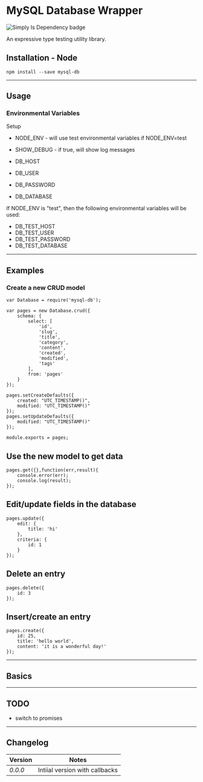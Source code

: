 MySQL Database Wrapper
====================
![Simply Is Dependency badge](https://david-dm.org/anonmily/node-mysql-db.svg)

An expressive type testing utility library.

## Installation - Node
    npm install --save mysql-db

---

## Usage

### Environmental Variables

Setup
* NODE_ENV - will use test environmental variables if NODE_ENV=test
* SHOW_DEBUG - if true, will show log messages

* DB_HOST
* DB_USER
* DB_PASSWORD
* DB_DATABASE

If NODE_ENV is "test", then the following environmental variables will be used:

* DB_TEST_HOST
* DB_TEST_USER
* DB_TEST_PASSWORD
* DB_TEST_DATABASE

---
## Examples

### Create a new CRUD model
	var Database = require('mysql-db');

	var pages = new Database.crud({
		schema: {
			select: [
				'id',
				'slug',
				'title',
				'category',
				'content',
				'created',
				'modified',
				'tags'
			],
			from: 'pages'
		}
	});

	pages.setCreateDefaults({
		created: "UTC_TIMESTAMP()",
		modified: "UTC_TIMESTAMP()"
	});
	pages.setUpdateDefaults({
		modified: "UTC_TIMESTAMP()"
	});

	module.exports = pages;

## Use the new model to get data
	pages.get({},function(err,result){
		console.error(err);
		console.log(result);
	});

## Edit/update fields in the database
	pages.update({
		edit: {
			title: 'hi'
		},
		criteria: {
			id: 1
		}
	});

## Delete an entry
	pages.delete({
		id: 3
	});

## Insert/create an entry
	pages.create({
		id: 25,
		title: 'hello world',
		content: 'it is a wonderful day!'
	});

---
## Basics

---
## TODO
* switch to promises

---
## Changelog
| Version | Notes                                                                                                                                                                            |
|---------|----------------------------------------------------------------------------------------------------------------------------------------------------------------------------------|
| _0.0.0_   | Intiial version with callbacks |
